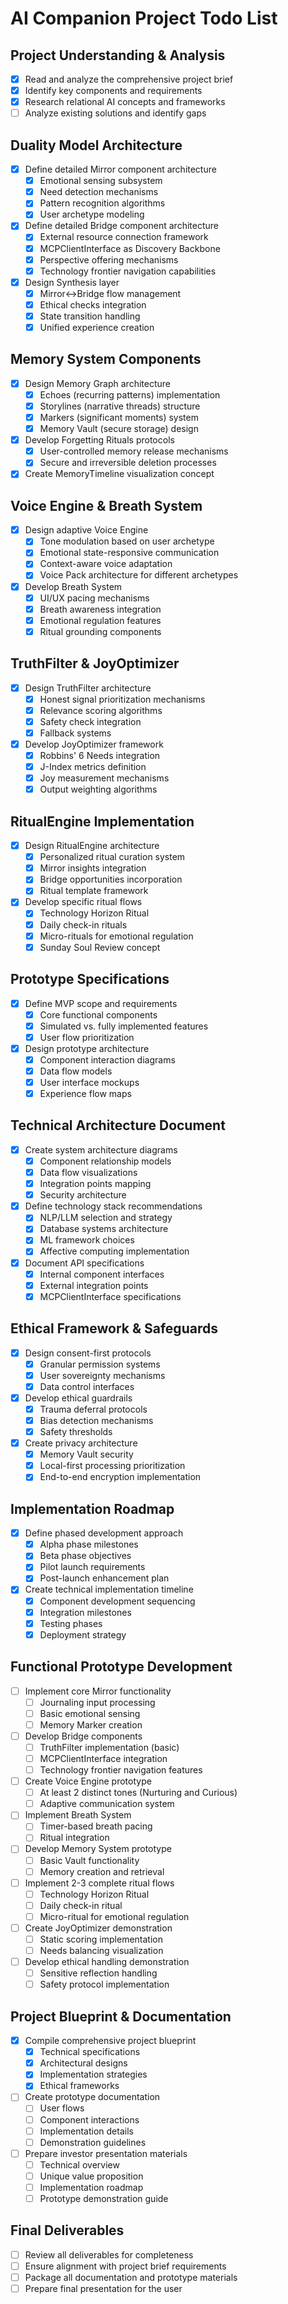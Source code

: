 # AI Companion Project Todo List

## Project Understanding & Analysis
- [x] Read and analyze the comprehensive project brief
- [x] Identify key components and requirements
- [x] Research relational AI concepts and frameworks
- [ ] Analyze existing solutions and identify gaps

## Duality Model Architecture
- [x] Define detailed Mirror component architecture
  - [x] Emotional sensing subsystem
  - [x] Need detection mechanisms
  - [x] Pattern recognition algorithms
  - [x] User archetype modeling
- [x] Define detailed Bridge component architecture
  - [x] External resource connection framework
  - [x] MCPClientInterface as Discovery Backbone
  - [x] Perspective offering mechanisms
  - [x] Technology frontier navigation capabilities
- [x] Design Synthesis layer
  - [x] Mirror↔Bridge flow management
  - [x] Ethical checks integration
  - [x] State transition handling
  - [x] Unified experience creation

## Memory System Components
- [x] Design Memory Graph architecture
  - [x] Echoes (recurring patterns) implementation
  - [x] Storylines (narrative threads) structure
  - [x] Markers (significant moments) system
  - [x] Memory Vault (secure storage) design
- [x] Develop Forgetting Rituals protocols
  - [x] User-controlled memory release mechanisms
  - [x] Secure and irreversible deletion processes
- [x] Create MemoryTimeline visualization concept

## Voice Engine & Breath System
- [x] Design adaptive Voice Engine
  - [x] Tone modulation based on user archetype
  - [x] Emotional state-responsive communication
  - [x] Context-aware voice adaptation
  - [x] Voice Pack architecture for different archetypes
- [x] Develop Breath System
  - [x] UI/UX pacing mechanisms
  - [x] Breath awareness integration
  - [x] Emotional regulation features
  - [x] Ritual grounding components

## TruthFilter & JoyOptimizer
- [x] Design TruthFilter architecture
  - [x] Honest signal prioritization mechanisms
  - [x] Relevance scoring algorithms
  - [x] Safety check integration
  - [x] Fallback systems
- [x] Develop JoyOptimizer framework
  - [x] Robbins' 6 Needs integration
  - [x] J-Index metrics definition
  - [x] Joy measurement mechanisms
  - [x] Output weighting algorithms

## RitualEngine Implementation
- [x] Design RitualEngine architecture
  - [x] Personalized ritual curation system
  - [x] Mirror insights integration
  - [x] Bridge opportunities incorporation
  - [x] Ritual template framework
- [x] Develop specific ritual flows
  - [x] Technology Horizon Ritual
  - [x] Daily check-in rituals
  - [x] Micro-rituals for emotional regulation
  - [x] Sunday Soul Review concept

## Prototype Specifications
- [x] Define MVP scope and requirements
  - [x] Core functional components
  - [x] Simulated vs. fully implemented features
  - [x] User flow prioritization
- [x] Design prototype architecture
  - [x] Component interaction diagrams
  - [x] Data flow models
  - [x] User interface mockups
  - [x] Experience flow maps

## Technical Architecture Document
- [x] Create system architecture diagrams
  - [x] Component relationship models
  - [x] Data flow visualizations
  - [x] Integration points mapping
  - [x] Security architecture
- [x] Define technology stack recommendations
  - [x] NLP/LLM selection and strategy
  - [x] Database systems architecture
  - [x] ML framework choices
  - [x] Affective computing implementation
- [x] Document API specifications
  - [x] Internal component interfaces
  - [x] External integration points
  - [x] MCPClientInterface specifications

## Ethical Framework & Safeguards
- [x] Design consent-first protocols
  - [x] Granular permission systems
  - [x] User sovereignty mechanisms
  - [x] Data control interfaces
- [x] Develop ethical guardrails
  - [x] Trauma deferral protocols
  - [x] Bias detection mechanisms
  - [x] Safety thresholds
- [x] Create privacy architecture
  - [x] Memory Vault security
  - [x] Local-first processing prioritization
  - [x] End-to-end encryption implementation

## Implementation Roadmap
- [x] Define phased development approach
  - [x] Alpha phase milestones
  - [x] Beta phase objectives
  - [x] Pilot launch requirements
  - [x] Post-launch enhancement plan
- [x] Create technical implementation timeline
  - [x] Component development sequencing
  - [x] Integration milestones
  - [x] Testing phases
  - [x] Deployment strategy

## Functional Prototype Development
- [ ] Implement core Mirror functionality
  - [ ] Journaling input processing
  - [ ] Basic emotional sensing
  - [ ] Memory Marker creation
- [ ] Develop Bridge components
  - [ ] TruthFilter implementation (basic)
  - [ ] MCPClientInterface integration
  - [ ] Technology frontier navigation features
- [ ] Create Voice Engine prototype
  - [ ] At least 2 distinct tones (Nurturing and Curious)
  - [ ] Adaptive communication system
- [ ] Implement Breath System
  - [ ] Timer-based breath pacing
  - [ ] Ritual integration
- [ ] Develop Memory System prototype
  - [ ] Basic Vault functionality
  - [ ] Memory creation and retrieval
- [ ] Implement 2-3 complete ritual flows
  - [ ] Technology Horizon Ritual
  - [ ] Daily check-in ritual
  - [ ] Micro-ritual for emotional regulation
- [ ] Create JoyOptimizer demonstration
  - [ ] Static scoring implementation
  - [ ] Needs balancing visualization
- [ ] Develop ethical handling demonstration
  - [ ] Sensitive reflection handling
  - [ ] Safety protocol implementation

## Project Blueprint & Documentation
- [x] Compile comprehensive project blueprint
  - [x] Technical specifications
  - [x] Architectural designs
  - [x] Implementation strategies
  - [x] Ethical frameworks
- [ ] Create prototype documentation
  - [ ] User flows
  - [ ] Component interactions
  - [ ] Implementation details
  - [ ] Demonstration guidelines
- [ ] Prepare investor presentation materials
  - [ ] Technical overview
  - [ ] Unique value proposition
  - [ ] Implementation roadmap
  - [ ] Prototype demonstration guide

## Final Deliverables
- [ ] Review all deliverables for completeness
- [ ] Ensure alignment with project brief requirements
- [ ] Package all documentation and prototype materials
- [ ] Prepare final presentation for the user
